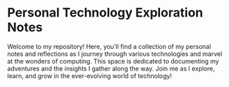 # Personal Technology Exploration Notes

Welcome to my repository! Here, you'll find a collection of my personal notes and reflections as I journey through various technologies and marvel at the wonders of computing. This space is dedicated to documenting my adventures and the insights I gather along the way. Join me as I explore, learn, and grow in the ever-evolving world of technology!
